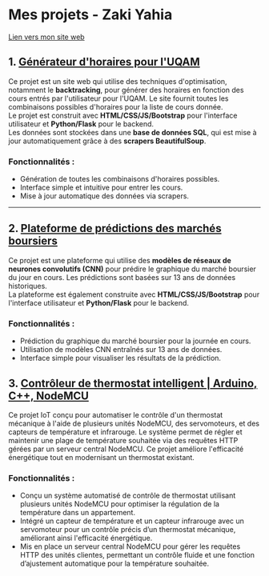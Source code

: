 # Mes projets - Zaki Yahia

[Lien vers mon site web](https://www.zakiyahia.com)

## 1. [Générateur d'horaires pour l'UQAM](http://zicozico.pythonanywhere.com/)


Ce projet est un site web qui utilise des techniques d'optimisation, notamment le **backtracking**, pour générer des horaires en fonction des cours entrés par l'utilisateur pour l'UQAM. Le site fournit toutes les combinaisons possibles d'horaires pour la liste de cours donnée.  
Le projet est construit avec **HTML/CSS/JS/Bootstrap** pour l'interface utilisateur et **Python/Flask** pour le backend.  
Les données sont stockées dans une **base de données SQL**, qui est mise à jour automatiquement grâce à des **scrapers BeautifulSoup**.

### Fonctionnalités :
- Génération de toutes les combinaisons d'horaires possibles.
- Interface simple et intuitive pour entrer les cours.
- Mise à jour automatique des données via scrapers.

---

## 2. [Plateforme de prédictions des marchés boursiers](http://zicocharts.pythonanywhere.com/)


Ce projet est une plateforme qui utilise des **modèles de réseaux de neurones convolutifs (CNN)** pour prédire le graphique du marché boursier du jour en cours. Les prédictions sont basées sur 13 ans de données historiques.  
La plateforme est également construite avec **HTML/CSS/JS/Bootstrap** pour l'interface utilisateur et **Python/Flask** pour le backend.

### Fonctionnalités :
- Prédiction du graphique du marché boursier pour la journée en cours.
- Utilisation de modèles CNN entraînés sur 13 ans de données.
- Interface simple pour visualiser les résultats de la prédiction.

## 3. [Contrôleur de thermostat intelligent | Arduino, C++, NodeMCU](https://github.com/zaki-ay/smart-heater)

Ce projet IoT conçu pour automatiser le contrôle d'un thermostat mécanique à l'aide de plusieurs unités NodeMCU, des servomoteurs, et des capteurs de température et infrarouge. Le système permet de régler et maintenir une plage de température souhaitée via des requêtes HTTP gérées par un serveur central NodeMCU. Ce projet améliore l'efficacité énergétique tout en modernisant un thermostat existant.

### Fonctionnalités : 
- Conçu un système automatisé de contrôle de thermostat utilisant plusieurs unités NodeMCU pour optimiser la régulation de la température dans un appartement.
- Intégré un capteur de température et un capteur infrarouge avec un servomoteur pour un contrôle précis d’un thermostat mécanique, améliorant ainsi l'efficacité énergétique.
- Mis en place un serveur central NodeMCU pour gérer les requêtes HTTP des unités clientes, permettant un contrôle fluide et une fonction d’ajustement automatique pour la température souhaitée.
